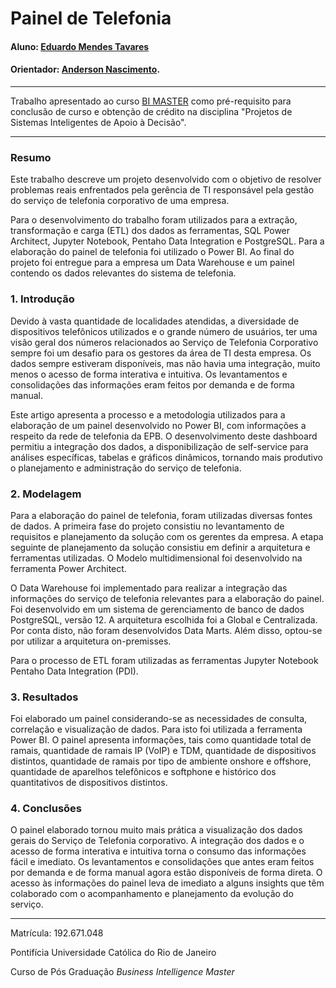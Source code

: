 
# Painel de Telefonia

#### Aluno: [Eduardo Mendes Tavares](https://github.com/edumenta)
#### Orientador: [Anderson Nascimento](https://github.com/link_do_github).

---

Trabalho apresentado ao curso [BI MASTER](https://ica.puc-rio.ai/bi-master) como pré-requisito para conclusão de curso e obtenção de crédito na disciplina "Projetos de Sistemas Inteligentes de Apoio à Decisão".

---

### Resumo

Este trabalho descreve um projeto desenvolvido com o objetivo de resolver problemas reais enfrentados pela gerência de TI responsável pela gestão do serviço de telefonia corporativo de uma empresa.

Para o desenvolvimento do trabalho foram utilizados para a extração, transformação e carga (ETL) dos dados as ferramentas, SQL Power Architect, Jupyter Notebook, Pentaho Data Integration e PostgreSQL. Para a elaboração do painel de telefonia foi utilizado o Power BI.
Ao final do projeto foi entregue para a empresa um Data Warehouse e um painel contendo os dados relevantes do sistema de telefonia.


### 1. Introdução

Devido à vasta quantidade de localidades atendidas, a diversidade de dispositivos telefônicos utilizados e o grande número de usuários, ter uma visão geral dos números relacionados ao Serviço de Telefonia Corporativo sempre foi um desafio para os gestores da área de TI desta empresa. Os dados sempre estiveram disponíveis, mas não havia uma integração, muito menos o acesso de forma interativa e intuitiva. Os levantamentos e consolidações das informações eram feitos por demanda e de forma manual.  

Este artigo apresenta a processo e a metodologia utilizados para a elaboração de um painel desenvolvido no Power BI, com informações a respeito da rede de telefonia da EPB. O desenvolvimento deste dashboard permitiu a integração dos dados, a disponibilização de self-service para análises específicas, tabelas e gráficos dinâmicos, tornando mais produtivo o planejamento e administração do serviço de telefonia.

### 2. Modelagem

Para a elaboração do painel de telefonia, foram utilizadas diversas fontes de dados.
A primeira fase do projeto consistiu no levantamento de requisitos e planejamento da solução com os gerentes da empresa. A etapa seguinte de planejamento da solução consistiu em definir a arquitetura e ferramentas utilizadas. O Modelo multidimensional foi desenvolvido na ferramenta Power Architect. 

O Data Warehouse foi implementado para realizar a integração das informações do serviço de telefonia relevantes para a elaboração do painel. Foi desenvolvido em um sistema de gerenciamento de banco de dados PostgreSQL, versão 12. A arquitetura escolhida foi a Global e Centralizada. Por conta disto, não foram desenvolvidos Data Marts. Além disso, optou-se por utilizar a arquitetura on-premisses.

Para o processo de ETL foram utilizadas as ferramentas Jupyter Notebook Pentaho Data Integration (PDI).

### 3. Resultados

Foi elaborado um painel considerando-se as necessidades de consulta, correlação e visualização de dados. Para isto foi utilizada a ferramenta Power BI. O painel apresenta informações, tais como quantidade total de ramais, quantidade de ramais IP (VoIP) e TDM, quantidade de dispositivos distintos, quantidade de ramais por tipo de ambiente onshore e offshore, quantidade de aparelhos telefônicos e softphone e histórico dos quantitativos de dispositivos distintos.

### 4. Conclusões

O painel elaborado tornou muito mais prática a visualização dos dados gerais do Serviço de Telefonia corporativo.  A integração dos dados e o acesso de forma interativa e intuitiva torna o consumo das informações fácil e imediato. Os levantamentos e consolidações que antes eram feitos por demanda e de forma manual agora estão disponíveis de forma direta. O acesso às informações do painel leva de imediato a alguns insights que têm colaborado com o acompanhamento e planejamento da evolução do serviço. 

---

Matrícula: 192.671.048

Pontifícia Universidade Católica do Rio de Janeiro

Curso de Pós Graduação *Business Intelligence Master*
